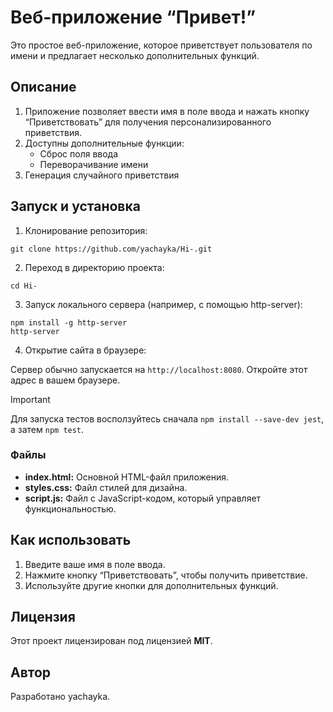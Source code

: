 # Веб-приложение “Привет!”
Это простое веб-приложение, которое приветствует пользователя по имени и предлагает несколько дополнительных функций.

## Описание

1. Приложение позволяет ввести имя в поле ввода и нажать кнопку “Приветствовать” для получения персонализированного приветствия.
2. Доступны дополнительные функции:
    - Сброс поля ввода
    - Переворачивание имени
3. Генерация случайного приветствия

## Запуск и установка

1. Клонирование репозитория:

```
git clone https://github.com/yachayka/Hi-.git
```

2. Переход в директорию проекта:

```
cd Hi-
```

3. Запуск локального сервера (например, с помощью http-server):
```
npm install -g http-server
http-server
```

4. Открытие сайта в браузере:

Сервер обычно запускается на `http://localhost:8080`.
Откройте этот адрес в вашем браузере.

> [!IMPORTANT]
> Для запуска тестов восползуйтесь сначала `npm install --save-dev jest`, а затем `npm test`.

### Файлы

- <b>index.html:</b> Основной HTML-файл приложения.
- <b>styles.css:</b> Файл стилей для дизайна.
- <b>script.js:</b> Файл с JavaScript-кодом, который управляет функциональностью.

## Как использовать

1. Введите ваше имя в поле ввода.
2. Нажмите кнопку “Приветствовать”, чтобы получить приветствие.
3. Используйте другие кнопки для дополнительных функций.

## Лицензия
Этот проект лицензирован под лицензией <b>MIT</b>.

## Автор
Разработано yachayka.